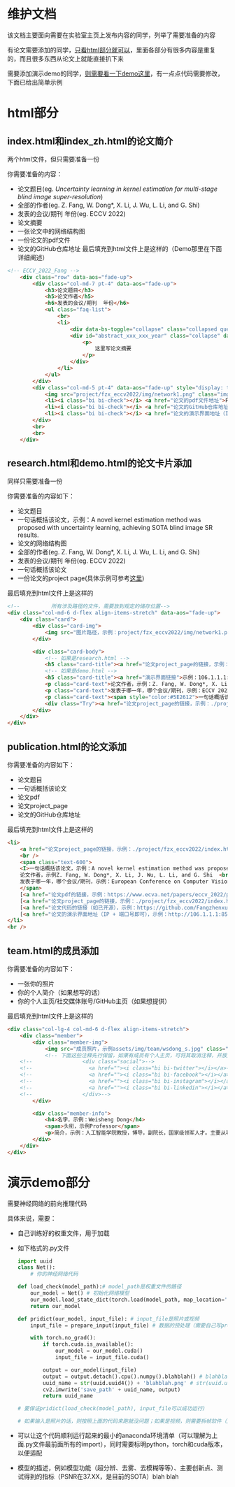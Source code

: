 # 维护文档
该文档主要面向需要在实验室主页上发布内容的同学，列举了需要准备的内容

有论文需要添加的同学，<a href="#html">只看html部分就可以</a>，里面各部分有很多内容是重复的，而且很多东西从论文上就能直接扒下来

需要添加演示demo的同学，<a href="#demo">则需要看一下demo这里</a>，有一点点代码需要修改，下面已给出简单示例



# html部分<a id="html">

## index.html和index_zh.html的论文简介<a id="index_eng_zh">
两个html文件，但只需要准备一份

你需要准备的内容：
- 论文题目(eg. *Uncertainty learning in kernel estimation for multi-stage blind image super-resolution*)
- 全部的作者(eg. Z. Fang, W. Dong*, X. Li, J. Wu, L. Li, and G. Shi)
- 发表的会议/期刊  年份(eg. ECCV 2022)
- 论文摘要
- 一张论文中的网络结构图
- 一份论文的pdf文件
- 论文的GitHub仓库地址
最后填充到html文件上是这样的（Demo那里在下面详细阐述）


```HTML
<!-- ECCV_2022_Fang -->
    <div class="row" data-aos="fade-up">
        <div class="col-md-7 pt-4" data-aos="fade-up">
            <h3>论文题目</h3>
            <h5>论文作者</h5>
            <h6>发表的会议/期刊  年份</h6>
            <ul class="faq-list">
                <br>
                <li>
                    <div data-bs-toggle="collapse" class="collapsed question" href="#abstract_xxx_xxx_year"> <h5>Abstract</h5> <i class="bi bi-chevron-down icon-show"></i><i class="bi bi-chevron-up icon-close"></i></div>
                    <div id="abstract_xxx_xxx_year" class="collapse" data-bs-parent=".faq-list">
                        <p>
                            这里写论文摘要
                        </p>
                    </div>                               
                </li>
            </ul>
        </div>
        <div class="col-md-5 pt-4" data-aos="fade-up" style="display: table;">
            <img src="project/fzx_eccv2022/img/network1.png" class="img-fluid" alt="" style="display: inline-block;">
            <li><i class="bi bi-check"></i> <a href="论文的pdf文件地址">Paper</a></li>
            <li><i class="bi bi-check"></i> <a href="论文的GitHub仓库地址（如已开源）">Code</a></li>
            <li><i class="bi bi-check"></i> <a href="论文的演示界面地址（IP + 端口号即可）">Demo</a></li>
        </div>
        <br>
        <br>
    </div>
```

## research.html和demo.html的论文卡片添加<a id="research_and_demo">
同样只需要准备一份

你需要准备的内容如下：
- 论文题目
- 一句话概括该论文，示例：A novel kernel estimation method was proposed with uncertainty learning, achieving SOTA blind image SR results.
- 论文的网络结构图
- 全部的作者(eg. Z. Fang, W. Dong*, X. Li, J. Wu, L. Li, and G. Shi)
- 发表的会议/期刊  年份(eg. ECCV 2022)
- 一句话概括该论文
- 一份论文的project page(具体示例可参考[这里](http://106.14.213.79/project/fzx_eccv2022/index.html))

最后填充到html文件上是这样的

```html
<!--          所有涉及路径的文件，需要放到规定的储存位置-->
<div class="col-md-6 d-flex align-items-stretch" data-aos="fade-up">
    <div class="card">
        <div class="card-img">
            <img src="图片路径，示例：project/fzx_eccv2022/img/network1.png" alt="...">
        </div>

        <div class="card-body">
            <!-- 如果是research.html -->
            <h5 class="card-title"><a href="论文project_page的链接，示例：./project/fzx_eccv2022/index.html">论文题目，示例：Uncertainty learning in kernel estimation for multi-stage blind image super-resolution</a></h5>
            <!-- 如果是demo.html -->
            <h5 class="card-title"><a href="演示界面链接">示例：106.1.1.1:8501</a></h5>
            <p class="card-text">论文作者，示例：Z. Fang, W. Dong*, X. Li, J. Wu, L. Li, and G. Shi </p>
            <p class="card-text">发表于哪一年，哪个会议/期刊，示例：ECCV 2022</p>
            <p class="card-text"><span style="color:#5E2612">一句话概括该论文，示例：A novel kernel estimation method was proposed with uncertainty learning, achieving SOTA blind image SR results.</span></p>
            <div class="Try"><a href="论文project_page的链接，示例：./project/fzx_eccv2022/index.html"><i class="bi bi-arrow-right"></i> Read More</a></div>
        </div>
    </div>
</div>
```

## publication.html的论文添加<a id="publication">
你需要准备的内容如下：
- 论文题目
- 一句话概括该论文
- 论文pdf
- 论文project_page
- 论文的GitHub仓库地址

最后填充到html文件上是这样的

```html
<li>
    <a href="论文project_page的链接，示例：./project/fzx_eccv2022/index.html">论文题目，示例：Uncertainty learning in kernel estimation for multi-stage blind image super-resolution</a>
    <br />
    <span class="text-600">
    <I>一句话概括该论文，示例：A novel kernel estimation method was proposed with uncertainty learning, achieving SOTA blind image SR results.</I> <br />
    论文作者，示例Z. Fang, W. Dong*, X. Li, J. Wu, L. Li, and G. Shi  <br />
    发表于哪一年，哪个会议/期刊，示例：European Conference on Computer Vision, 2022 <strong>(ECCV)</strong><br />
    </span>
    [<a href="论文pdf的链接，示例：https://www.ecva.net/papers/eccv_2022/papers_ECCV/papers/136780141.pdf" target="_blank"><span class="text-muted">Paper</span></a>]
    [<a href="论文project_page的链接，示例：./project/fzx_eccv2022/index.html" target="_blank"><span class="text-muted">Project Page</span></a>]
    [<a href="论文代码的链接（如已开源），示例：https://github.com/Fangzhenxuan/UncertaintySR" target="_blank"><span class="text-muted">code</span></a>]
    [<a href="论文的演示界面地址（IP + 端口号即可），示例：http://106.1.1.1:8501" target="_blank"><span class="text-muted">demo</span></a>]
</li>
<br />
```


## team.html的成员添加<a id="team">
你需要准备的内容如下：
- 一张你的照片
- 你的个人简介（如果想写的话）
- 你的个人主页/社交媒体账号/GitHub主页（如果想提供）

最后填充到html文件上是这样的

```html
<div class="col-lg-4 col-md-6 d-flex align-items-stretch">
    <div class="member">
        <div class="member-img">
            <img src="成员照片，示例assets/img/team/wsdong_s.jpg" class="img-fluid" alt="">
            <!-- 下面这些注释先行保留，如果有成员有个人主页，可将其取消注释，并放置相应的链接 -->
    <!--                <div class="social">-->
    <!--                  <a href=""><i class="bi bi-twitter"></i></a>-->
    <!--                  <a href=""><i class="bi bi-facebook"></i></a>-->
    <!--                  <a href=""><i class="bi bi-instagram"></i></a>-->
    <!--                  <a href=""><i class="bi bi-linkedin"></i></a>-->
    <!--                </div>-->
        </div>

        <div class="member-info">
            <h4>名字，示例：Weisheng Dong</h4>
            <span>头衔，示例Professor</span>
            <p>简介，示例：人工智能学院教授，博导，副院长，国家级领军人才。主要从事图像视频处理、深度学习，模式识别与计算机视觉方面的研究工作。在权威国际期刊和会议上发表论文100余篇，其中在TPAMI、IJCV、IEEE-TIP、CVPR、ICCV、NIPS等顶级期刊和会议上发表论文50多篇。论文被引用8000余次，2篇论文单篇引用超过1300余次，8篇论文入选 ESI 高被引论文。</p>
        </div>
    </div>
</div>
```

# 演示demo部分<a id="demo">

需要神经网络的前向推理代码

具体来说，需要：

- 自己训练好的权重文件，用于加载

- 如下格式的.py文件

    ```python
    import uuid
    class Net():
        # 你的神经网络代码

    def load_check(model_path):# model_path是权重文件的路径
        our_model = Net() # 初始化网络模型
        our_model.load_state_dict(torch.load(model_path, map_location='cpu')) # 加载权重文件
        return our_model

    def pridict(our_model, input_file): # input_file是照片或视频
        input_file = prepare_input(input_file) # 数据的预处理（需要自己写prepare_input）(无需预处理则不用该函数)

        with torch.no_grad():
            if torch.cuda.is_available():
                our_model = our_model.cuda()
                input_file = input_file.cuda()

            output = our_model(input_file)
            output = output.detach().cpu().numpy().blahblah() # blahblah指的是后续的一系列处理，使其可以转化为cv2格式的图片，便于保存
            uuid_name = str(uuid.uuid4()) + 'blahblah.png' # str(uuid.uuid4())是处理高并发所需，相当于生成一个唯一标识，这一行必须要
            cv2.imwrite('save_path' + uuid_name, output)
            return uuid_name

    # 要保证pridict(load_check(model_path), input_file可以成功运行)

    # 如果输入是照片的话，则按照上面的代码来跑就没问题；如果是视频，则需要拆帧软件（比如ffmpeg或其他的python拆帧工具）将其拆分，然后套一个循环来处理视频帧，再将输出结果拼接起来即可
    ```
- 可以让这个代码顺利运行起来的最小的anaconda环境清单（可以理解为上面.py文件最前面所有的import），同时需要标明python，torch和cuda版本，以便适配
- 模型的描述，例如模型功能（超分辨、去雾、去模糊等等）、主要创新点、测试得到的指标（PSNR在37.XX，是目前的SOTA）blah blah


